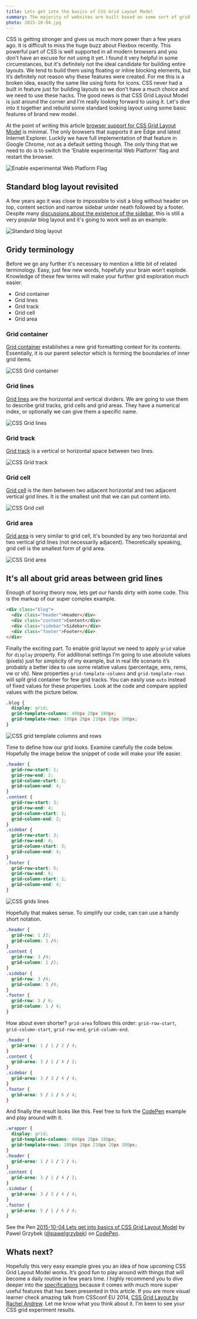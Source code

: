 ```yaml
---
title: Lets get into the basics of CSS Grid Layout Model
summary: The majority of websites are built based on some sort of grid and we use many techniques to achieve that. CSS Grid Layout Model is just around the corner!
photo: 2015-10-04.jpg
---
```


CSS is getting stronger and gives us much more power than a few years ago. It is difficult to miss the huge buzz about Flexbox recently. This powerful part of CSS is well supported in all modern browsers and you don't have an excuse for not using it yet. I found it very helpful in some circumstances, but it's definitely not the ideal candidate for building entire layouts. We tend to build them using floating or inline blocking elements, but it’s definitely not reason why these features were created. For me this is a broken idea, exactly the same like using fonts for icons. CSS never had a built in feature just for building layouts so we don’t have a much choice and we need to use these hacks. The good news is that CSS Grid Layout Model is just around the corner and I'm really looking forward to using it. Let's dive into it together and rebuild some standard looking layout using some basic features of brand new model.

At the point of writing this article [browser support for CSS Grid Layout Model](https://caniuse.com/#feat=css-grid) is minimal. The only browsers that supports it are Edge and latest Internet Explorer. Luckily we have full implementation of that feature in Google Chrome, not as a default setting though. The only thing that we need to do is to switch the 'Enable experimental Web Platform' flag and restart the browser.

![Enable experimental Web Platform Flag](/photos/2015-10-04-1.gif)

## Standard blog layout revisited

A few years ago it was close to impossible to visit a blog without header on top, content section and narrow sidebar under neath followed by a footer. Despite many [discussions about the existence of the sidebar](http://shoptalkshow.com/episodes/185-this-idea-must-die/), this is still a very popular blog layout and it's going to work well as an example.

![Standard blog layout](/photos/2015-10-04-2.jpg)

## Gridy terminology

Before we go any further it's necessary to mention a little bit of related terminology. Easy, just few new words, hopefully your brain won't explode. Knowledge of these few terms will make your further grid exploration much easier.

- Grid container
- Grid lines
- Grid track
- Grid cell
- Grid area

### Grid container

[Grid container](http://www.w3.org/TR/2015/WD-css-grid-1-20150917/#grid-model) establishes a new grid formatting context for its contents. Essentially, it is our parent selector which is forming the boundaries of inner grid items.

![CSS Grid container](/photos/2015-10-04-3.jpg)

### Grid lines

[Grid lines](http://www.w3.org/TR/2015/WD-css-grid-1-20150917/#grid-line-concept) are the horizontal and vertical dividers. We are going to use them to describe grid tracks, grid cells and grid areas. They have a numerical index, or optionally we can give them a specific name.

![CSS Grid lines](/photos/2015-10-04-4.jpg)

### Grid track

[Grid track](http://www.w3.org/TR/2015/WD-css-grid-1-20150917/#grid-track-concept) is a vertical or horizontal space between two lines.

![CSS Grid track](/photos/2015-10-04-5.jpg)

### Grid cell

[Grid cell](http://www.w3.org/TR/2015/WD-css-grid-1-20150917/#grid-track-concept) is the item between two adjacent horizontal and two adjacent vertical grid lines. It is the smallest unit that we can put content into.

![CSS Grid cell](/photos/2015-10-04-6.jpg)

### Grid area

[Grid area](http://www.w3.org/TR/2015/WD-css-grid-1-20150917/#grid-area-concept) is very similar to grid cell, it's bounded by any two horizontal and two vertical grid lines (not necessarily adjacent). Theoretically speaking, grid cell is the smallest form of grid area.

![CSS Grid area](/photos/2015-10-04-7.jpg)

## It's all about grid areas between grid lines

Enough of boring theory now, lets get our hands dirty with some code. This is the markup of our super complex example.

```html
<div class="blog">
  <div class="header">Header</div>
  <div class="content">Content</div>
  <div class="sidebar">Sidebar</div>
  <div class="footer">Footer</div>
</div>
```

Finally the exciting part. To enable grid layout we need to apply `grid` value for `display` property. For additional settings I’m going to use absolute values (pixels) just for simplicity of my example, but in real life scenario it’s probably a better idea to use some relative values (percentage, ems, rems, vw or vh). New properties `grid-template-columns` and `grid-template-rows` will split grid container for few grid tracks. You can easily use `auto` instead of fixed values for these properties. Look at the code and compare applied values with the picture below.

```css
.blog {
  display: grid;
  grid-template-columns: 400px 20px 180px;
  grid-template-rows: 100px 20px 210px 20px 100px;
}
```

![CSS grid template columns and rows](/photos/2015-10-04-8.jpg)

Time to define how our grid looks. Examine carefully the code below. Hopefully the image below the snippet of code will make your life easier.

```css
.header {
  grid-row-start: 1;
  grid-row-end: 2;
  grid-column-start: 1;
  grid-column-end: 4;
}
.content {
  grid-row-start: 3;
  grid-row-end: 4;
  grid-column-start: 1;
  grid-column-end: 2;
}
.sidebar {
  grid-row-start: 3;
  grid-row-end: 4;
  grid-column-start: 3;
  grid-column-end: 4;
}
.footer {
  grid-row-start: 5;
  grid-row-end: 6;
  grid-column-start: 1;
  grid-column-end: 4;
}
```

![CSS grids lines](/photos/2015-10-04-9.jpg)

Hopefully that makes sense. To simplify our code, can can use a handy short notation.

```css
.header {
  grid-row: 1 /2;
  grid-column: 1 /4;
}
.content {
  grid-row: 3 /4;
  grid-column: 1 /2;
}
.sidebar {
  grid-row: 3 /4;
  grid-column: 3 /4;
}
.footer {
  grid-row: 5 / 6;
  grid-column: 1 / 4;
}
```

How about even shorter? `grid-area` follows this order: `grid-row-start`, `grid-column-start`, `grid-row-end`, `grid-column-end`.

```css
.header {
  grid-area: 1 / 1 / 2 / 4;
}
.content {
  grid-area: 3 / 1 / 4 / 2;
}
.sidebar {
  grid-area: 3 / 3 / 4 / 4;
}
.footer {
  grid-area: 5 / 1 / 6 / 4;
}
```

And finally the result looks like this. Feel free to fork the [CodePen](https://codepen.io/pawelgrzybek/pen/EVWKBd) example and play around with it.

```css
.wrapper {
  display: grid;
  grid-template-columns: 400px 20px 180px;
  grid-template-rows: 100px 20px 210px 20px 100px;
}
.header {
  grid-area: 1 / 1 / 2 / 4;
}
.content {
  grid-area: 3 / 1 / 4 / 2;
}
.sidebar {
  grid-area: 3 / 3 / 4 / 4;
}
.footer {
  grid-area: 5 / 1 / 6 / 4;
}
```

<p data-height="496" data-theme-id="14885" data-slug-hash="EVWKBd" data-default-tab="result" data-user="pawelgrzybek" class='codepen'>See the Pen <a href='https://codepen.io/pawelgrzybek/pen/EVWKBd/'>2015-10-04 Lets get into basics of CSS Grid Layout Model</a> by Pawel Grzybek (<a href='https://codepen.io/pawelgrzybek'>@pawelgrzybek</a>) on <a href='http://codepen.io'>CodePen</a>.</p>
<script async src="//assets.codepen.io/assets/embed/ei.js"></script>

## Whats next?

Hopefully this very easy example gives you an idea of how upcoming CSS Grid Layout Model works. It’s good fun to play around with things that will become a daily routine in few years time. I highly recommend you to dive deeper into the [specifications](http://www.w3.org/TR/2015/WD-css-grid-1-20150917/) because it comes with much more super useful features that has been presented in this article. If you are more visual learner check amazing talk from CSSconf EU 2014, [CSS Grid Layout by Rachel Andrew](https://youtu.be/GRexIOtGhBU). Let me know what you think about it. I'm keen to see your CSS grid experiment results.
